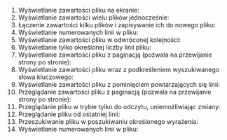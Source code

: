 1. Wyświetlanie zawartości pliku na ekranie:
2. Wyświetlanie zawartości wielu plików jednocześnie:
3. Łączenie zawartości kilku plików i zapisywanie ich do nowego pliku:
4. Wyświetlanie numerowanych linii w pliku:
5. Wyświetlanie zawartości pliku w odwróconej kolejności:
6. Wyświetlanie tylko określonej liczby linii pliku:
7. Wyświetlanie zawartości pliku z paginacją (pozwala na przewijanie strony po stronie):
8. Wyświetlanie zawartości pliku wraz z podkreśleniem wyszukiwanego słowa kluczowego:
9. Wyświetlanie zawartości pliku z pominięciem powtarzających się linii:
10. Przeglądanie zawartości pliku z paginacją (pozwala na przewijanie strony po stronie):
11. Przeglądanie pliku w trybie tylko do odczytu, uniemożliwiając zmiany:
12. Przeglądanie pliku od ostatniej linii:
13. Przeszukiwanie pliku w poszukiwaniu określonego wyrażenia:
14. Wyświetlanie numerowanych linii w pliku:
